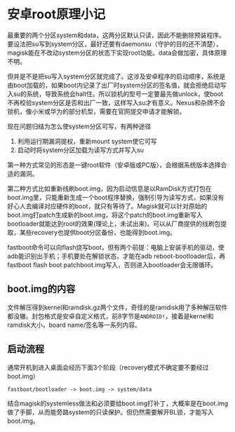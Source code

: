 # 安卓root原理小记

最重要的两个分区system和data，这两分区默认只读，因此不能删除预装程序。要设法把su写到system分区，最好还要有daemonsu（守护的目的还不清楚），magisk能在不改动system分区的状态下实现root功能。data会做加密，具体原理不明。

但并是不是把su写入system分区就完成了。这涉及安卓程序的启动顺序，系统是由boot加载的，如果boot内记录了出厂时system分区的签名值，就会拒绝启动写入su的系统，导致系统会halt住。所以锁机的型号一定要最先做unlock，使boot不再校验system分区是否和出厂一致，这样写入su才有意义。Nexus和杂牌不会锁机，像小米或华为的部分机型，需要在官网提交申请才能解锁。

现在问题归结为怎么使system分区可写，有两种途径

1. 利用运行期漏洞提权，重新mount system使它可写
2. 启动时将system分区加载为读写方式并写入su

第一种方式常见的形态是一键root软件（安卓版或PC版），会根据系统版本选择合适的漏洞。

第二种方式比如重新线刷boot.img，因为启动信息是以RamDisk方式打包在boot.img里，只能重新生成一个boot程序替换，强制引导为读写方式，如果没有好心人去编译对应硬件的boot，就只有等待了。Magisk就可以针对原始的boot.img打patch生成新的boot.img，将这个patch的boot.img重新写入bootloader就能达到root的效果(理论上，未试出来)。可以从厂商提供的线刷包提取，某些recovery也提供boot分区备份，也能得到boot.img。

fastboot命令可以向flash烧写boot，但有两个前提：电脑上安装手机的驱动，使adb能识别出手机；手机要处在解锁状态，才能在adb reboot-bootloader后，再fastboot flash boot patchboot.img写入，否则进入bootloader会无限循环。

## boot.img的内容

文件解压得到kernel和ramdisk.gz两个文件，奇怪的是ramdisk用了多种解压软件都没辙。封包格式是安卓自定义格式，前8字节是`ANDROID!`，接着是kernel和ramdisk大小，board name/签名等一系列内容。

## 启动流程

通常开机到进入桌面会经历下面3个阶段（recovery模式不确定要不要经过boot.img）

```
fastboot/bootloader -> boot.img -> system/data
```

结合magisk的systemless做法和必须要给boot.img打补丁，大概率是在boot.img做了手脚，从而能旁路system的只读保护。但仍然需要解开BL锁，才能写入boot.img。